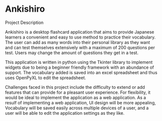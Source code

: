 # Ankishiro

Project Description

Ankishiro is a desktop flashcard application that aims to provide Japanese learners a convenient and easy to use method to practice their vocabulary. The user can add as many words into their personal library as they want and can test themselves extensively with a maximum of 200 questions per test. Users may change the amount of questions they get in a test. 

This application is written in python using the Tkinter library to implement widgets due to being a beginner friendly framework with an abundance of support. The vocabulary added is saved into an excel spreadsheet and thus uses OpenPyXL to edit the spreadsheet. 

Challenges faced in this project include the difficulty to extend or add features that can provide for a pleasant user experience. For flexibility, it would be ideal to implement the application as a web application. As a resulf of implementing a web application, UI design will be more appealing, Vocabulary will be saved easily across multiple devices of a user, and a user will be able to edit the application settings as they like. 


